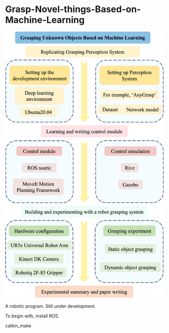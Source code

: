 # Grasp-Novel-things-Based-on-Machine-Learning

![](roadmap.png)

A robotic program. Still under development. 

To begin with, install ROS.

catkin_make
